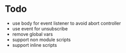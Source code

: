 # Todo

- use body for event listener to avoid abort controller
- use event for unsubscribe
- remove global vars
- support non module scripts
- support inline scripts
